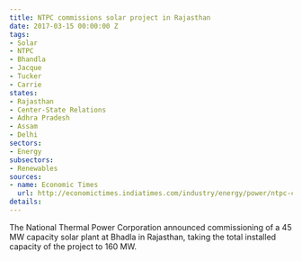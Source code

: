 ```yaml
---
title: NTPC commissions solar project in Rajasthan
date: 2017-03-15 00:00:00 Z
tags:
- Solar
- NTPC
- Bhandla
- Jacque
- Tucker
- Carrie
states:
- Rajasthan
- Center-State Relations
- Adhra Pradesh
- Assam
- Delhi
sectors:
- Energy
subsectors:
- Renewables
sources:
- name: Economic Times
  url: http://economictimes.indiatimes.com/industry/energy/power/ntpc-commissions-45-mw-capacity-at-rajasthan-solar-project/articleshow/57535644.cms
details: 
---
```


The National Thermal Power Corporation announced commissioning of a 45 MW capacity solar plant at Bhadla in Rajasthan, taking the total installed capacity of the project to 160 MW.
